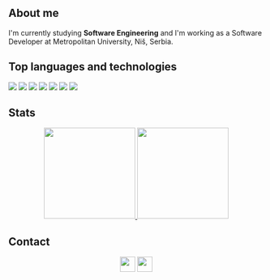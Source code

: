 ## About me

I'm currently studying **Software Engineering** and I'm working as a Software Developer at Metropolitan University, Niš, Serbia.


## Top languages and technologies

<div>
    <a href="#" target="_blank"><img src="https://img.shields.io/badge/Spring-6DB33F?style=for-the-badge&logo=spring&logoColor=white"/></a>
    <a href="#" target="_blank"><img src="https://img.shields.io/badge/Java-ED8B00?style=for-the-badge&logo=java&logoColor=white"/></a>
    <a href="#" target="_blank"><img src="https://img.shields.io/badge/TypeScript-007ACC?style=for-the-badge&logo=typescript&logoColor=white"/></a>
    <a href="#" target="_blank"><img src="https://img.shields.io/badge/JavaScript-F7DF1E?style=for-the-badge&logo=javascript&logoColor=black"/></a>
    <a href="#" target="_blank"><img src="https://img.shields.io/badge/React-20232A?style=for-the-badge&logo=react&logoColor=61DAFB"/></a>
    <a href="#" target="_blank"><img src="https://img.shields.io/badge/Angular-DD0031?style=for-the-badge&logo=angular&logoColor=white"/></a>
    <a href="#" target="_blank"><img src="https://img.shields.io/badge/Python-3776AB?style=for-the-badge&logo=python&logoColor=white"/></a>
</div>

## Stats

<div align="center">
    <a href="https://github.com/viktorcvetanovic">
    <img height="180em" src="https://github-readme-stats.vercel.app/api?username=viktorcvetanovic&show_icons=true&theme=synthwave&include_all_commits=true&count_private=true"/>
    <img height="180em" src="https://github-readme-stats.vercel.app/api/top-langs/?username=viktorcvetanovic&layout=compact&langs_count=7&theme=synthwave"/>
    </a>
</div>

## Contact

<div align="center">
    <a href="#" target="_blank"><img src="https://img.shields.io/website-up-down-green-red/http/cv.lbesson.qc.to.svg" height="30"/></a>
    <a href="https://www.linkedin.com/in/viktor-cvetanovic-a5254920b/" target="_blank"><img src="https://img.shields.io/badge/LinkedIn-0077B5?style=for-the-badge&logo=linkedin&logoColor=white" height="30"/></a>
</div>
